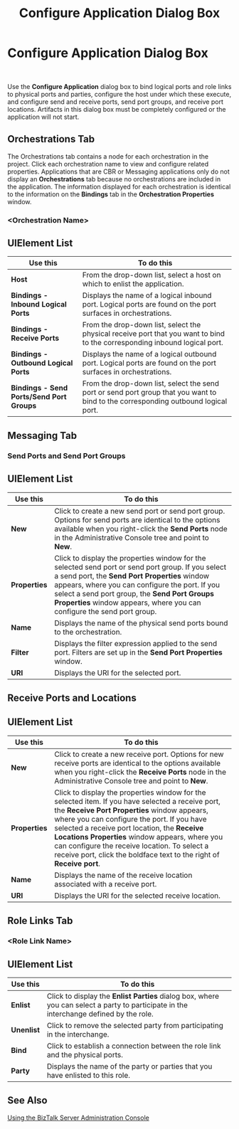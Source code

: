 ﻿---
title: Configure Application Dialog Box
TOCTitle: Configure Application Dialog Box
ms:assetid: c4ec8bdf-fad6-4f55-bc2a-63418b322bd6
ms:mtpsurl: https://msdn.microsoft.com/en-us/library/Aa547889(v=BTS.80)
ms:contentKeyID: 51531039
ms.date: 08/30/2017
mtps_version: v=BTS.80
f1_keywords:
- bts10.admin.application.configure
---

# Configure Application Dialog Box

 

Use the **Configure Application** dialog box to bind logical ports and role links to physical ports and parties, configure the host under which these execute, and configure send and receive ports, send port groups, and receive port locations. Artifacts in this dialog box must be completely configured or the application will not start.

## Orchestrations Tab

The Orchestrations tab contains a node for each orchestration in the project. Click each orchestration name to view and configure related properties. Applications that are CBR or Messaging applications only do not display an **Orchestrations** tab because no orchestrations are included in the application. The information displayed for each orchestration is identical to the information on the **Bindings** tab in the **Orchestration Properties** window.

### \<Orchestration Name\>

## UIElement List

<table>
<thead>
<tr class="header">
<th>Use this</th>
<th>To do this</th>
</tr>
</thead>
<tbody>
<tr class="odd">
<td><strong>Host</strong></td>
<td>From the drop-down list, select a host on which to enlist the application.</td>
</tr>
<tr class="even">
<td><strong>Bindings - Inbound Logical Ports</strong></td>
<td>Displays the name of a logical inbound port. Logical ports are found on the port surfaces in orchestrations.</td>
</tr>
<tr class="odd">
<td><strong>Bindings - Receive Ports</strong></td>
<td>From the drop-down list, select the physical receive port that you want to bind to the corresponding inbound logical port.</td>
</tr>
<tr class="even">
<td><strong>Bindings - Outbound Logical Ports</strong></td>
<td>Displays the name of a logical outbound port. Logical ports are found on the port surfaces in orchestrations.</td>
</tr>
<tr class="odd">
<td><strong>Bindings - Send Ports/Send Port Groups</strong></td>
<td>From the drop-down list, select the send port or send port group that you want to bind to the corresponding outbound logical port.</td>
</tr>
</tbody>
</table>


## Messaging Tab

### Send Ports and Send Port Groups

## UIElement List

<table>
<thead>
<tr class="header">
<th>Use this</th>
<th>To do this</th>
</tr>
</thead>
<tbody>
<tr class="odd">
<td><strong>New</strong></td>
<td>Click to create a new send port or send port group. Options for send ports are identical to the options available when you right-click the <strong>Send Ports</strong> node in the Administrative Console tree and point to <strong>New</strong>.</td>
</tr>
<tr class="even">
<td><strong>Properties</strong></td>
<td>Click to display the properties window for the selected send port or send port group. If you select a send port, the <strong>Send Port Properties</strong> window appears, where you can configure the port. If you select a send port group, the <strong>Send Port Groups Properties</strong> window appears, where you can configure the send port group.</td>
</tr>
<tr class="odd">
<td><strong>Name</strong></td>
<td>Displays the name of the physical send ports bound to the orchestration.</td>
</tr>
<tr class="even">
<td><strong>Filter</strong></td>
<td>Displays the filter expression applied to the send port. Filters are set up in the <strong>Send Port Properties</strong> window.</td>
</tr>
<tr class="odd">
<td><strong>URI</strong></td>
<td>Displays the URI for the selected port.</td>
</tr>
</tbody>
</table>


## Receive Ports and Locations

## UIElement List

<table>
<thead>
<tr class="header">
<th>Use this</th>
<th>To do this</th>
</tr>
</thead>
<tbody>
<tr class="odd">
<td><strong>New</strong></td>
<td>Click to create a new receive port. Options for new receive ports are identical to the options available when you right-click the <strong>Receive Ports</strong> node in the Administrative Console tree and point to <strong>New</strong>.</td>
</tr>
<tr class="even">
<td><strong>Properties</strong></td>
<td>Click to display the properties window for the selected item. If you have selected a receive port, the <strong>Receive Port Properties</strong> window appears, where you can configure the port. If you have selected a receive port location, the <strong>Receive Locations Properties</strong> window appears, where you can configure the receive location. To select a receive port, click the boldface text to the right of <strong>Receive port</strong>.</td>
</tr>
<tr class="odd">
<td><strong>Name</strong></td>
<td>Displays the name of the receive location associated with a receive port.</td>
</tr>
<tr class="even">
<td><strong>URI</strong></td>
<td>Displays the URI for the selected receive location.</td>
</tr>
</tbody>
</table>


## Role Links Tab

### \<Role Link Name\>

## UIElement List

<table>
<thead>
<tr class="header">
<th>Use this</th>
<th>To do this</th>
</tr>
</thead>
<tbody>
<tr class="odd">
<td><strong>Enlist</strong></td>
<td>Click to display the <strong>Enlist Parties</strong> dialog box, where you can select a party to participate in the interchange defined by the role.</td>
</tr>
<tr class="even">
<td><strong>Unenlist</strong></td>
<td>Click to remove the selected party from participating in the interchange.</td>
</tr>
<tr class="odd">
<td><strong>Bind</strong></td>
<td>Click to establish a connection between the role link and the physical ports.</td>
</tr>
<tr class="even">
<td><strong>Party</strong></td>
<td>Displays the name of the party or parties that you have enlisted to this role.</td>
</tr>
</tbody>
</table>


## See Also

[Using the BizTalk Server Administration Console](https://msdn.microsoft.com/en-us/library/aa578089\(v=bts.80\))

